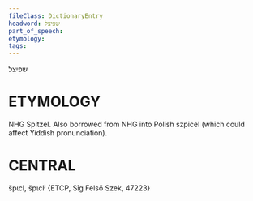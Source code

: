 ```yaml
---
fileClass: DictionaryEntry
headword: שפּיצל
part_of_speech: 
etymology: 
tags: 
---
```

שפּיצל

ETYMOLOGY
===========
NHG Spitzel.
Also borrowed from NHG into Polish szpicel (which could affect Yiddish pronunciation).

CENTRAL
========

špɩcl, špɩclʲ {ETCP, Sîg Felső Szek, 47223}
